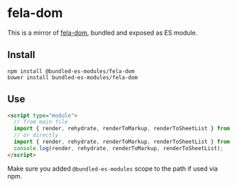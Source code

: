 # fela-dom

This is a mirror of [fela-dom](https://www.npmjs.com/package/fela-dom), bundled and exposed as ES module.

## Install

```
npm install @bundled-es-modules/fela-dom
bower install bundled-es-modules/fela-dom
```

## Use

```html
<script type="module">
  // from main file
  import { render, rehydrate, renderToMarkup, renderToSheetList } from 'fela-dom';
  // or directly
  import { render, rehydrate, renderToMarkup, renderToSheetList } from 'fela-dom/fela-dom.js';
  console.log(render, rehydrate, renderToMarkup, renderToSheetList);
</script>
```

Make sure you added `@bundled-es-modules` scope to the path if used via npm.
